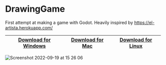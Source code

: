 # DrawingGame
First attempt at making a game with Godot. Heavily inspired by https://el-artista.herokuapp.com/

[Download for Windows](https://github.com/rednir/DrawingGame/releases/latest/download/DrawingGameWindows.exe) | [Download for Mac](https://github.com/rednir/DrawingGame/releases/latest/download/DrawingGameMac.zip) | [Download for Linux](https://github.com/rednir/DrawingGame/releases/latest/download/DrawingGameLinux.x86_64)
| -- | -- | -- |

![Screenshot 2022-09-19 at 15 26 06](https://user-images.githubusercontent.com/10225220/191053207-f9252037-85b6-46fb-b0ea-537db24b05ba.png)
